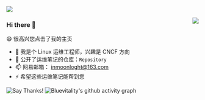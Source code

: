 ![](https://github.com/Bluevitality/Bluevitality/blob/main/header.png)


<img align="right" src="https://github-readme-stats.vercel.app/api?username=Bluevitality&show_icons=true&icon_color=CE1D2D&text_color=718096&bg_color=ffffff&hide_title=true" />

### Hi there 👋
😄 很高兴您点击了我的主页

- 🔭 我是个 Linux 运维工程师，兴趣是 CNCF 方向
- 🌱 公开了运维笔记的仓库：`Repository`
- 📫 网易邮箱： inmoonloght@163.com
- ⚡ 希望这些运维笔记能帮到您

![Say Thanks!](https://img.shields.io/badge/Say%20Thanks-!-1EAEDB.svg)
![Bluevitality's github activity graph](https://activity-graph.herokuapp.com/graph?username=Bluevitality&theme=minimal&custom_title=Frequency&radius=0&hide_border=true)
